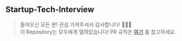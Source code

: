 ## Startup-Tech-Interview
> 들어오신 모든 분! 관심 가져주셔서 감사합니다! 🙇🏻‍♂️  
> 이 Repository는 모두에게 열려있습니다! PR 규칙은 [여기](./setting.md) 를 참고하세요.